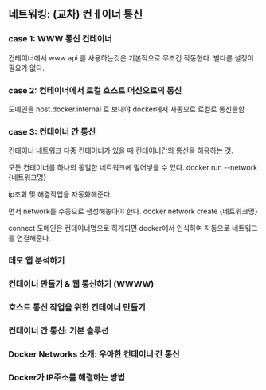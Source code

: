## 네트워킹: (교차) 컨ㅔ이너 통신

### case 1: WWW 통신 컨테이너

컨테이너에서 www api 를 사용하는것은 기본적으로 무조건 작동한다. 별다른 설정이 필요가 없다.

### case 2: 컨테이너에서 로컬 호스트 머신으로의 통신

도메인을 host.docker.internal 로 보내야 docker에서 자동으로 로컬로 통신을함

### case 3: 컨테이너 간 통신

컨테이너 네트워크
다중 컨테이너가 있을 때 컨테이너간의 통신을 허용하는 것.

모든 컨테이너를 하나의 동일한 네트워크에 밀어넣을 수 있다.
docker run --network {네트워크명}

ip조회 및 해결작업을 자동화해준다.

먼저 network를 수동으로 생성해놓아야 한다.
docker network create {네트워크명}

connect 도메인은 컨테이너명으로 하게되면 docker에서 인식하여 자동으로 네트워크를 연결해준다.

### 데모 앱 분석하기

### 컨테이너 만들기 & 웹 통신하기 (WWWW)

### 호스트 통신 작업을 위한 컨테이너 만들기

### 컨테이너 간 통신: 기본 솔루션

### Docker Networks 소개: 우아한 컨테이너 간 통신

### Docker가 IP주소를 해결하는 방법
